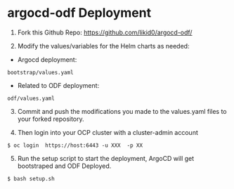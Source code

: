 # argocd-odf Deployment

1. Fork this Github Repo: https://github.com/likid0/argocd-odf/


2. Modify the values/variables for the Helm charts as needed:

- Argocd deployment: 

```
bootstrap/values.yaml
```
- Related to ODF deployment: 

```
odf/values.yaml
```

3. Commit and push the modifications you made to the values.yaml files to your forked repository. 

4. Then login into your OCP cluster with a cluster-admin account 

```
$ oc login  https://host:6443 -u XXX  -p XX
```

5. Run the setup script to start the deployment, ArgoCD will get bootstraped and ODF Deployed.

```
$ bash setup.sh
```
